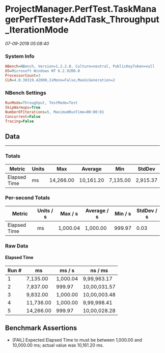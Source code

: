 ﻿# ProjectManager.PerfTest.TaskManagerPerfTester+AddTask_Throughput_IterationMode
_07-09-2018 05:08:40_
### System Info
```ini
NBench=NBench, Version=1.2.2.0, Culture=neutral, PublicKeyToken=null
OS=Microsoft Windows NT 6.2.9200.0
ProcessorCount=3
CLR=4.0.30319.42000,IsMono=False,MaxGcGeneration=2
```

### NBench Settings
```ini
RunMode=Throughput, TestMode=Test
SkipWarmups=True
NumberOfIterations=5, MaximumRunTime=00:00:01
Concurrent=False
Tracing=False
```

## Data
-------------------

### Totals
|          Metric |           Units |             Max |         Average |             Min |          StdDev |
|---------------- |---------------- |---------------- |---------------- |---------------- |---------------- |
|    Elapsed Time |              ms |       14,266.00 |       10,161.20 |        7,135.00 |        2,915.37 |

### Per-second Totals
|          Metric |       Units / s |         Max / s |     Average / s |         Min / s |      StdDev / s |
|---------------- |---------------- |---------------- |---------------- |---------------- |---------------- |
|    Elapsed Time |              ms |        1,000.04 |        1,000.00 |          999.97 |            0.03 |

### Raw Data
#### Elapsed Time
|           Run # |              ms |          ms / s |         ns / ms |
|---------------- |---------------- |---------------- |---------------- |
|               1 |        7,135.00 |        1,000.04 |     9,99,963.17 |
|               2 |        7,837.00 |          999.97 |    10,00,031.57 |
|               3 |        9,832.00 |        1,000.00 |    10,00,003.48 |
|               4 |       11,736.00 |        1,000.00 |     9,99,998.41 |
|               5 |       14,266.00 |          999.97 |    10,00,028.28 |


## Benchmark Assertions

* [FAIL] Expected Elapsed Time to must be between 1,000.00 and 10,000.00 ms; actual value was 10,161.20 ms.

